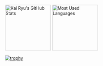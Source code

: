 <p align="left"> 
  <img alt="Kai Ryu's GitHub Stats" height="150px" src="https://github-readme-stats.vercel.app/api?username=kairyu&include_all_commits=true&count_private=true&show_icons=true" />
  <img alt="Most Used Languages" height="150px" src="https://github-readme-stats.vercel.app/api/top-langs/?username=kairyu&layout=compact&count_private=true&show_icons=true" />
</p>

[![trophy](https://github-profile-trophy.vercel.app/?username=kairyu&column=5&margin-h=21&margin-w=21)](https://github.com/ryo-ma/github-profile-trophy)
